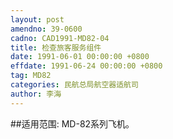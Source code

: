 ```yaml
---
layout: post
amendno: 39-0600
cadno: CAD1991-MD82-04
title: 检查旅客服务组件
date: 1991-06-01 00:00:00 +0800
effdate: 1991-06-24 00:00:00 +0800
tag: MD82
categories: 民航总局航空器适航司
author: 李海
---
```


##适用范围:
MD-82系列飞机。


